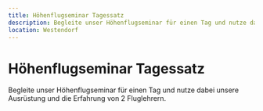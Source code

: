 ```yaml
---
title: Höhenflugseminar Tagessatz
description: Begleite unser Höhenflugseminar für einen Tag und nutze dabei unsere Ausrüstung und die Erfahrung von 2 Fluglehrern.
location: Westendorf
---
```


# Höhenflugseminar Tagessatz

Begleite unser Höhenflugseminar für einen Tag und nutze dabei unsere Ausrüstung und die Erfahrung von 2 Fluglehrern.

